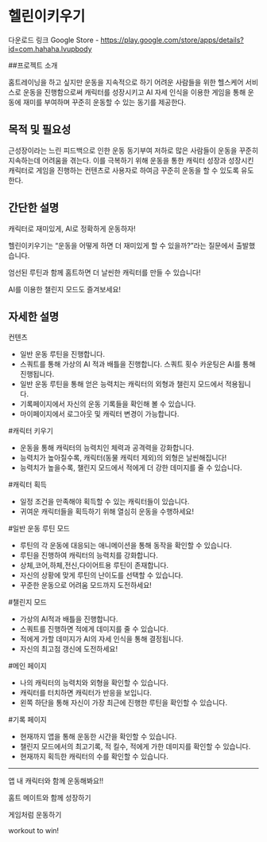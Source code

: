 # 헬린이키우기
다운로드 링크 Google Store - https://play.google.com/store/apps/details?id=com.hahaha.lvupbody

##프로젝트 소개

홈트레이닝을 하고 싶지만 운동을 지속적으로 하기 어려운 사람들을 위한 헬스케어 서비스로 운동을 진행함으로써 캐릭터를 성장시키고 AI 자세 인식을 이용한 게임을 통해 운동에 재미를 부여하며 꾸준히 운동할 수 있는 동기를 제공한다.

## 목적 및 필요성

근성장이라는 느린 피드백으로 인한 운동 동기부여 저하로 많은 사람들이 운동을 꾸준히 지속하는데 어려움을 겪는다. 이를 극복하기 위해 운동을 통한 캐릭터 성장과 성장시킨 캐릭터로 게임을 진행하는 컨텐츠로 사용자로 하여금 꾸준히 운동을 할 수 있도록 유도한다. 

## 간단한 설명

캐릭터로 재미있게, AI로 정확하게 운동하자!

헬린이키우기는 “운동을 어떻게 하면 더 재미있게 할 수 있을까?”라는 질문에서 출발했습니다.

엄선된 루틴과 함께 홈트하면 더 날씬한 캐릭터를 만들 수 있습니다!

AI를 이용한 챌린지 모드도 즐겨보세요!

## 자세한 설명

컨텐츠

- 일반 운동 루틴을 진행합니다.
- 스쿼트를 통해 가상의 AI 적과 배틀을 진행합니다. 스쿼트 횟수 카운팅은 AI를 통해 진행됩니다.
- 일반 운동 루틴을 통해 얻은 능력치는 캐릭터의 외형과 챌린지 모드에서 적용됩니다.
- 기록페이지에서 자신의 운동 기록들을 확인해 볼 수 있습니다.
- 마이페이지에서 로그아웃 및 캐릭터 변경이 가능합니다.

#캐릭터 키우기

- 운동을 통해 캐릭터의 능력치인 체력과 공격력을 강화합니다.
- 능력치가 높아질수록, 캐릭터(동물 캐릭터 제외)의 외형은 날씬해집니다!
- 능력치가 높을수록, 챌린지 모드에서 적에게 더 강한 데미지를 줄 수 있습니다.

#캐릭터 획득

- 일정 조건을 만족해야 획득할 수 있는 캐릭터들이 있습니다.
- 귀여운 캐릭터들을 획득하기 위해 열심히 운동을 수행하세요!

#일반 운동 루틴 모드

- 루틴의 각 운동에 대응되는 애니메이션을 통해 동작을 확인할 수 있습니다.
- 루틴을 진행하여 캐릭터의 능력치를 강화합니다.
- 상체,코어,하체,전신,다이어트용 루틴이 존재합니다.
- 자신의 상황에 맞게 루틴의 난이도를 선택할 수 있습니다.
- 꾸준한 운동으로 어려움 모드까지 도전하세요!

#챌린지 모드 

- 가상의 AI적과 배틀을 진행합니다.
- 스쿼트를 진행하면 적에게 데미지를 줄 수 있습니다.
- 적에게 가할 데미지가 AI의 자세 인식을 통해 결정됩니다.
- 자신의 최고점 갱신에 도전하세요!

#메인 페이지

- 나의 캐릭터의 능력치와 외형을 확인할 수 있습니다.
- 캐릭터를 터치하면 캐릭터가 반응을 보입니다.
- 왼쪽 하단을 통해 자신이 가장 최근에 진행한 루틴을 확인할 수 있습니다.

#기록 페이지

- 현재까지 앱을 통해 운동한 시간을 확인할 수 있습니다.
- 챌린지 모드에서의 최고기록, 적 킬수, 적에게 가한 데미지를 확인할 수 있습니다.
- 현재까지 획득한 캐릭터의 수를 확인할 수 있습니다.

---

앱 내 캐릭터와 함께 운동해봐요!!

홈트 메이트와 함께 성장하기

게임처럼 운동하기

workout to win!
